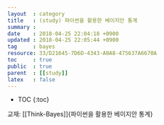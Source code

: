 ```yaml
---
layout  : category
title   : (study) 파이썬을 활용한 베이지안 통계
summary : 
date    : 2018-04-25 22:04:18 +0900
updated : 2018-04-25 22:05:44 +0900
tag     : bayes
resource: 33/D21645-7D6D-4343-A0A8-475637A6670A
toc     : true
public  : true
parent  : [[study]]
latex   : false
---
```

* TOC
{:toc}

교재: [[Think-Bayes]]{파이썬을 활용한 베이지안 통계}
